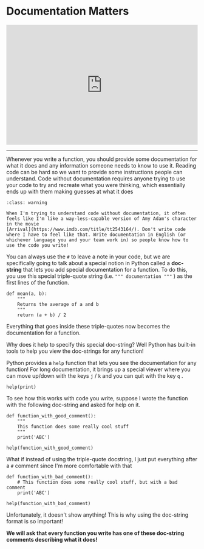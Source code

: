 # Documentation Matters

<div style="position: relative; padding-bottom: 62.5%; height: 0;">
    <iframe src="https://www.loom.com/embed/13c9ac9a1fef415f9cf9b1755b1e9362?sharedAppSource=personal_library" frameborder="0" webkitallowfullscreen mozallowfullscreen allowfullscreen style="position: absolute; top: 0; left: 0; width: 100%; height: 100%;"></iframe>
</div>

---

Whenever you write a function, you should provide some documentation for what it does and any information someone needs to know to use it. Reading code can be hard so we want to provide some instructions people can understand. Code without documentation requires anyone trying to use your code to try and recreate what you were thinking, which essentially ends up with them making guesses at what it does

```{admonition} Warning
:class: warning

When I'm trying to understand code without documentation, it often feels like I'm like a way-less-capable version of Amy Adam's character in the movie
[Arrival](https://www.imdb.com/title/tt2543164/). Don't write code where I have to feel like that. Write documentation in English (or whichever language you and your team work in) so people know how to use the code you write!
```

You can always use the `#` to leave a note in your code, but we are specifically going to talk about a special notion in Python called a **doc-string** that lets you add special documentation for a function. To do this, you use this special triple-quote string (i.e. `""" documentation """` ) as the first lines of the function.

```{snippet}
def mean(a, b):
    """
    Returns the average of a and b
    """
    return (a + b) / 2
```

Everything that goes inside these triple-quotes now becomes the documentation for a function.

Why does it help to specify this special doc-string? Well Python has built-in tools to help you view the doc-strings for any function!

Python provides a `help` function that lets you see the documentation for any function! For long documentation, it brings up a special viewer where you can move up/down with the keys `j` / `k` and you can quit with the key `q` .

```{snippet}
help(print)
```

To see how this works with code you write, suppose I wrote the function with the following doc-string and asked for help on it.

```{snippet}
def function_with_good_comment():
    """
    This function does some really cool stuff
    """
    print('ABC')

help(function_with_good_comment)
```

What if instead of using the triple-quote docstring, I just put everything after a `#` comment since I'm more comfortable with that

```{snippet}
def function_with_bad_comment():
    # This function does some really cool stuff, but with a bad comment
    print('ABC')

help(function_with_bad_comment)
```

Unfortunately, it doesn't show anything! This is why using the doc-string format is so important!

**We will ask that every function you write has one of these doc-string comments describing what it does!**
